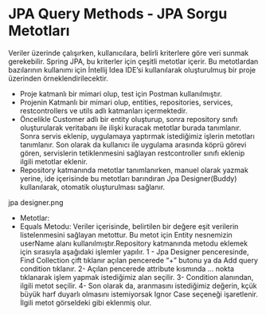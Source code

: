 # JPA Query Methods - JPA Sorgu Metotları
Veriler üzerinde çalışırken, kullanıcılara, belirli kriterlere göre veri sunmak gerekebilir. Spring JPA, bu kriterler için çeşitli metotlar içerir. Bu metotlardan bazılarının kullanımı için İntellij Idea IDE’si kullanılarak oluşturulmuş bir proje üzerinden örneklendirilecektir.
- Proje katmanlı bir mimari olup, test için Postman kullanılmıştır.
- Projenin Katmanlı bir mimari olup, entities, repositories, services, restcontrollers ve utils adlı katmanları içermektedir.
- Öncelikle Customer adlı bir entity oluşturup, sonra repository sınıfı oluşturularak veritabanı ile ilişki kuracak metotlar burada tanımlanır. Sonra servis eklenip, uygulamaya yaptırmak istediğimiz işlerin metotları tanımlanır. Son olarak da kullanıcı ile uygulama arasında köprü görevi gören, servislerin tetiklenmesini sağlayan restcontroller sınıfı eklenip ilgili metotlar eklenir.
- Repository katmanında metotlar tanımlanırken, manuel olarak yazmak yerine, ide içerisinde bu metotları barındıran Jpa Designer(Buddy) kullanılarak, otomatik oluşturulması sağlanır.

jpa designer.png

* Metotlar:
* Equals Metodu: Veriler içerisinde, belirtilen bir değere eşit verilerin listelenmesini sağlayan metottur. Bu metot için Entity nesnemizin userName alanı kullanılmıştır.Repository katmanında metodu eklemek için sırasıyla aşağıdaki işlemler yapılır.
1 - Jpa Designer penceresinde, Find Collection çift tıklanır açılan pencerede “+” butonu ya da Add query condition tıklanır.
2- Açılan pencerede attribute kısmında … nokta tıklanarak işlem yapmak istediğimiz alan seçilir.
3- Condition alanından, ilgili metot seçilir.
4- Son olarak da, aranmasını istediğimiz değerin, kçük büyük harf duyarlı olmasını istemiyorsak Ignor Case seçeneği işaretlenir. İlgili metot görseldeki gibi eklenmiş olur.
